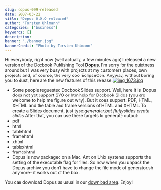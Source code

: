```yaml
---
slug: dopus-099-released
date: 2007-03-22
title: "Dopus 0.9.9 released"
author: "Torsten Uhlmann"
categories: ["business"]
keywords: []
description:
banner: "./banner.jpg"
bannerCredit: "Photo by Torsten Uhlmann"
---
```


Hi everybody, right now (well actually, a few minutes ago) I released a new version of the Docbook Publishing Tool [**Dopus**](http://cms.agynamix.de/downloads/cat_view-2.html). I'm sorry for the quietness around but I was very busy with projects at my customers places, own projects and, of course, the very cool EclipseCon. Anyway, without boring you to dust, here are the new features of this release:[![img\_1673.jpg](/img/uploads/2007/03/img_1673.jpg)](/img/uploads/2007/03/img_1673.jpg "img_1673.jpg")

-   Some people reguested Docbook Slides support. Well, here it is. Dopus does not yet support SVG or htmlhelp for Docbook Slides (you are welcome to help me figure out why). But it does support: PDF, HTML, XHTML and the table and frame versions of HTML and XHTML. To create a Slides document, just type:[](/img/uploads/2007/03/img_1673.jpg "img_1673.jpg")*generator.bat fluffyslides create slides* After that, you can use these targets to generate output:
-   pdf
-   html
-   tablehtml
-   framehtml
-   xhtml
-   tablexhtml
-   framexhtml
-   Dopus is now packaged on a Mac. Ant on Unix systems supports the setting of the executable flag for files. So now when you unpack the Dopus archive you don't have to change the file mode of generator.sh anymore- it works out of the box.

You can download Dopus as usual in our[](http://cms.agynamix.de/downloads/cat_view-2.html) [download area](http://cms.agynamix.de/downloads/cat_view-2.html). Enjoy!
